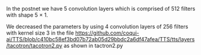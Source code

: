 In the postnet we have 5 convolution layers which is comprised of 512 filters with shape 5 × 1.

We decreased the parameters by using 4 convolution layers of 256 filters with kernel size 3 in the file https://github.com/coqui-ai/TTS/blob/c410bc58ef3bd07b72ab05d29bbdc2a6df47afea/TTS/tts/layers/tacotron/tacotron2.py as shown in tactron2.py
